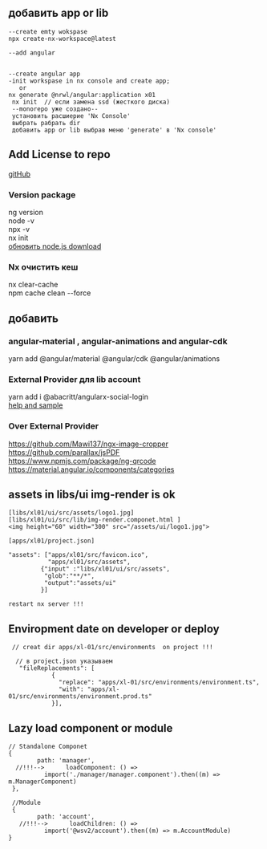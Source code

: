 ## добавить app or lib

```
--create emty wokspase
npx create-nx-workspace@latest

--add angular


--create angular app
-init workspase in nx console and create app; 
   or
nx generate @nrwl/angular:application x01
 nx init  // если замена ssd (жесткого диска)
 --monorepo уже создано--
 установить расшиерие 'Nx Console'
 выбрать рабрать dir
 добавить app or lib выбрав меню 'generate' в 'Nx console'
```

## Add License to repo

[gitHub](https://docs.github.com/en/communities/setting-up-your-project-for-healthy-contributions/adding-a-license-to-a-repository)

### Version package

ng version </br>
node -v </br>
npx -v </br>
nx init <br>
[обновить node.js download](https://nodejs.org/en/download/) </br>

### Nx очистить кеш

nx clear-cache  
 npm cache clean --force

## добавить

### angular-material , angular-animations and angular-cdk

yarn add @angular/material @angular/cdk @angular/animations

### External Provider для lib account

yarn add i @abacritt/angularx-social-login <br/>
[help and sample](https://code-maze.com/how-to-sign-in-with-google-angular-aspnet-webapi/)<br/>

### Over External Provider

https://github.com/Mawi137/ngx-image-cropper <br/>
https://github.com/parallax/jsPDF<br/>
https://www.npmjs.com/package/ng-qrcode<br/>
https://material.angular.io/components/categories <br/>

## assets in libs/ui img-render is ok

```
[libs/xl01/ui/src/assets/logo1.jpg]
[libs/xl01/ui/src/lib/img-render.componet.html ]
<img height="60" width="300" src="/assets/ui/logo1.jpg">

[apps/xl01/project.json]

"assets": ["apps/xl01/src/favicon.ico",
           "apps/xl01/src/assets",
         {"input" :"libs/xl01/ui/src/assets",
          "glob":"**/*",
          "output":"assets/ui"
         }]

restart nx server !!!
```
## Enviropment date on developer or deploy
```
 // creat dir apps/xl-01/src/environments  on project !!!

  // в project.json указываем 
   "fileReplacements": [
            {
              "replace": "apps/xl-01/src/environments/environment.ts",
              "with": "apps/xl-01/src/environments/environment.prod.ts"
            }],
```
## Lazy load component or module
```
// Standalone Componet
{
        path: 'manager',              
  //!!!-->      loadComponent: () =>
          import('./manager/manager.component').then((m) => m.ManagerComponent)
 },

 //Module
 {
        path: 'account',              
   //!!!-->      loadChildren: () =>
          import('@wsv2/account').then((m) => m.AccountModule)
}
```